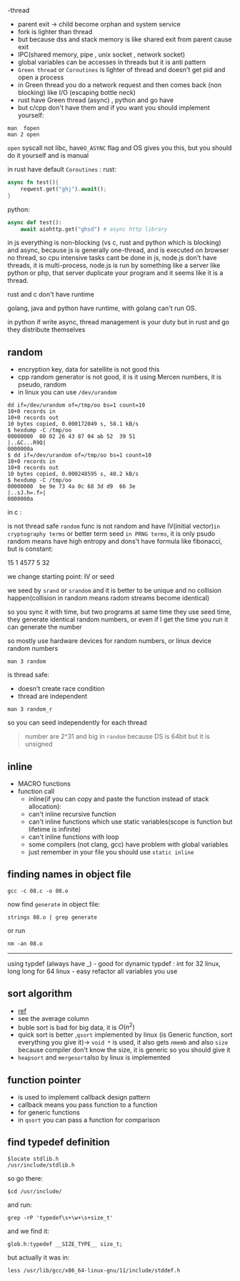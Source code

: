 -thread 
 - parent exit -> child become orphan and system service
 - fork is lighter than thread 
 - but because dss and stack memory is like shared exit from parent cause exit
 - IPC(shared memory, pipe , unix socket , network socket)
 - global variables can be accesses in threads but it is anti pattern
 - `Green thread` or `Coroutines` is lighter of thread and doesn't get pid and open a process
 - in Green thread you do a network request and then comes back (non blocking) like I/O (escaping bottle neck)
 - rust have Green thread (async) , python and go have
 - but c/cpp don't have them and if you want you should implement yourself:
 ```
man  fopen
man 2 open
```
`open` syscall not libc, have`O_ASYNC` flag and OS gives you this, but you should do it yourself and is manual

in rust have default `Coroutines` :
rust:
```rust
async fn test(){
    reqwest.get("ghj").await(); 
}
```
python:
```python
async def test():
    await aiohttp.get("ghsd") # async http library
```
in js everything is non-blocking (vs c, rust and python which is blocking) and async, because js is generally one-thread, and is executed on browser no thread, so cpu intensive tasks cant be done in js, node.js don't have threads, it is multi-process, node.js is run by something like a server like python  or php, that server duplicate your program and it seems like it is a thread.

rust and c don't have runtime

golang, java and python have runtime, with golang can't run OS.

in python if write async, thread management is your duty but in rust and go they distribute themselves

## random
- encryption key, data for satellite is not good this
- cpp random generator is not good, it is it using Mercen numbers, it is pseudo, random
- in linux you can use `/dev/urandom`
```
dd if=/dev/urandom of=/tmp/oo bs=1 count=10
10+0 records in
10+0 records out
10 bytes copied, 0.000172049 s, 58.1 kB/s
$ hexdump -C /tmp/oo
00000000  00 02 26 43 87 04 ab 52  39 51                    |..&C...R9Q|
0000000a
$ dd if=/dev/urandom of=/tmp/oo bs=1 count=10
10+0 records in
10+0 records out
10 bytes copied, 0.000248595 s, 40.2 kB/s
$ hexdump -C /tmp/oo
00000000  be 9e 73 4a 0c 68 3d d9  66 3e                    |..sJ.h=.f>|
0000000a
```

in c :

is not thread safe
`random` func is not random and have IV(initial vector)`in cryptography terms` or better term seed `in PRNG terms`, it is only psudo random means have high entropy and dons't have formula like fibonacci, but is constant:

15  1   4577    5   32

we change starting point: IV or seed 

we seed by `srand` or `srandom` and it is better to be unique and no collision happen(collision in random means radom streams become identical)

so you sync it with time, but two programs at same time they use seed time, they generate identical random numbers, or even if I get the time you run it can generate the number

so mostly use hardware devices for random numbers, or linux device random numbers
```
man 3 random
```
is thread safe:
- doesn't create race condition
- thread are independent
```
man 3 random_r
```
so you can seed independently  for each thread

> number are 2^31 and big in `random` because DS is 64bit but it is unsigned 


## inline 
- MACRO functions
- function call
    - inline(if you can copy and paste the function instead of stack allocation):
    - can't inline recursive function
    - can't inline functions which use static variables(scope is function but lifetime is infinite)
    - can't inline functions with loop
    - some compilers (not clang, gcc) have problem with global variables
    - just remember in your file you should use `static inline`

## finding names in object file
```
gcc -c 08.c -o 08.o
```
now find `generate` in object file:
```
strings 08.o | grep generate 
```
or run
```
nm -an 08.o
```
------
using typdef (always have _)
    - good for dynamic typdef : int for 32 linux, long long for 64 linux
    - easy refactor all variables you use

## sort algorithm
- [ref](https://www.bigocheatsheet.com/)
- see the average column
- buble sort is bad for big data, it is $O(n^2)$
- quick sort is better ,`qsort` implemented by linux (is Generic function, sort everything you give it)-> `void *` is used, it also gets `nmemb` and also `size` because compiler don't know the size, it is generic so you should give it 
- `heapsort` and `mergesort`also by linux is 
implemented

## function pointer
- is used to implement callback design pattern
- callback means you pass function to a function
- for generic functions
- in `qsort` you can pass a function for comparison

## find typedef definition
```
$locate stdlib.h
/usr/include/stdlib.h
```
so go there:
```
$cd /usr/include/
```
and run:
```
grep -rP 'typedef\s+\w+\s+size_t'
```
and we find it:
```
glob.h:typedef __SIZE_TYPE__ size_t;
```
but actually it was in:
```
less /usr/lib/gcc/x86_64-linux-gnu/11/include/stddef.h
```